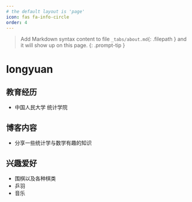 ```yaml
---
# the default layout is 'page'
icon: fas fa-info-circle
order: 4
---
```


> Add Markdown syntax content to file `_tabs/about.md`{: .filepath } and it will show up on this page.
{: .prompt-tip }
# longyuan
## 教育经历
  * 中国人民大学 统计学院
## 博客内容
  * 分享一些统计学与数学有趣的知识
## 兴趣爱好
  * 围棋以及各种棋类
  * 乒羽
  * 音乐
